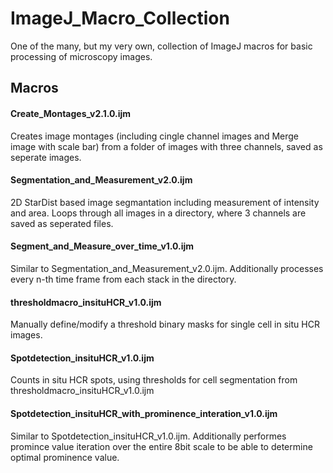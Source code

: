 # ImageJ_Macro_Collection
One of the many, but my very own, collection of ImageJ macros for basic processing of microscopy images.

## Macros

#### Create_Montages_v2.1.0.ijm
Creates image montages (including cingle channel images and Merge image with scale bar) from a folder of images with three channels, saved as seperate images.

#### Segmentation_and_Measurement_v2.0.ijm
2D StarDist based image segmantation including measurement of intensity and area. Loops through all images in a directory, where 3 channels are saved as seperated files.

#### Segment_and_Measure_over_time_v1.0.ijm
Similar to Segmentation_and_Measurement_v2.0.ijm. Additionally processes every n-th time frame from each stack in the directory.

#### thresholdmacro_insituHCR_v1.0.ijm
Manually define/modify a threshold binary masks for single cell in situ HCR images.

#### Spotdetection_insituHCR_v1.0.ijm
Counts in situ HCR spots, using thresholds for cell segmentation from thresholdmacro_insituHCR_v1.0.ijm

#### Spotdetection_insituHCR_with_prominence_interation_v1.0.ijm
Similar to Spotdetection_insituHCR_v1.0.ijm. Additionally performes promince value iteration over the entire 8bit scale to be able to determine optimal prominence value.
